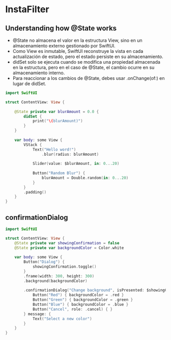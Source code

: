 #  InstaFilter

## Understanding how @State works

- @State no almacena el valor en la estructura View, sino en un almacenamiento externo gestionado por SwiftUI.
- Como View es inmutable, SwiftUI reconstruye la vista en cada actualización de estado, pero el estado persiste en su almacenamiento.
- didSet solo se ejecuta cuando se modifica una propiedad almacenada en la estructura, pero en el caso de @State, el cambio ocurre en su almacenamiento interno.
- Para reaccionar a los cambios de @State, debes usar .onChange(of:) en lugar de didSet.

```swift
import SwiftUI

struct ContentView: View {
    
    @State private var blurAmount = 0.0 {
        didSet {
            print("\(blurAmount)")
        }
    }
    
    var body: some View {
        VStack {
            Text("Hello word!")
                .blur(radius: blurAmount)
            
            Slider(value: $blurAmount, in: 0...20)
            
            Button("Random Blur") {
                blurAmount = Double.random(in: 0...20)
            }
        }
        .padding()
    }
}
```

## confirmationDialog

```swift
import SwiftUI

struct ContentView: View {
    @State private var showingConfirmation = false
    @State private var backgroundColor = Color.white
    
    var body: some View {
        Button("Dialog") {
            showingConfirmation.toggle()
        }
        .frame(width: 300, height: 300)
        .background(backgroundColor)
        
        .confirmationDialog("Change background", isPresented: $showingConfirmation) {
            Button("Red") { backgroundColor = .red }
            Button("Green") { backgroundColor = .green }
            Button("Blue") { backgroundColor = .blue }
            Button("Cancel", role: .cancel) { }
        } message: {
            Text("Select a new color")
        }
    }
}
```
